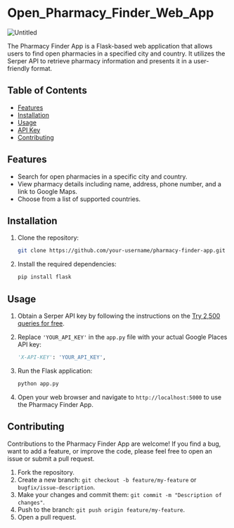 # Open_Pharmacy_Finder_Web_App
![Untitled](https://github.com/ismail-amouma/Open_Pharmacy_Finder_Web_App/assets/91847466/c6bbe128-3aee-4537-9bcf-a8a082c19f3b)

The Pharmacy Finder App is a Flask-based web application that allows users to find open pharmacies in a specified city and country. It utilizes the Serper API to retrieve pharmacy information and presents it in a user-friendly format.

## Table of Contents

- [Features](#features)
- [Installation](#installation)
- [Usage](#usage)
- [API Key](#api-key)
- [Contributing](#contributing)


## Features

- Search for open pharmacies in a specific city and country.
- View pharmacy details including name, address, phone number, and a link to Google Maps.
- Choose from a list of supported countries.

## Installation

1. Clone the repository:

   ```bash
   git clone https://github.com/your-username/pharmacy-finder-app.git
   ```


2. Install the required dependencies:

   ```bash
   pip install flask
   ```

## Usage

1. Obtain a Serper API  key by following the instructions on the [Try 2,500 queries for free](https://serper.dev/).

2. Replace `'YOUR_API_KEY'` in the `app.py` file with your actual Google Places API key:

   ```python
   'X-API-KEY': 'YOUR_API_KEY',
   ```

3. Run the Flask application:

   ```bash
   python app.py
   ```

4. Open your web browser and navigate to `http://localhost:5000` to use the Pharmacy Finder App.

## Contributing

Contributions to the Pharmacy Finder App are welcome! If you find a bug, want to add a feature, or improve the code, please feel free to open an issue or submit a pull request.

1. Fork the repository.
2. Create a new branch: `git checkout -b feature/my-feature` or `bugfix/issue-description`.
3. Make your changes and commit them: `git commit -m "Description of changes"`.
4. Push to the branch: `git push origin feature/my-feature`.
5. Open a pull request.
